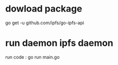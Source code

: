 # dowload package 
go get -u github.com/ipfs/go-ipfs-api
# run daemon      ipfs daemon
run code        : go run main.go
